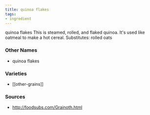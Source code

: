 ```yaml
---
title: quinoa flakes
tags:
- ingredient
---
```

quinoa flakes This is steamed, rolled, and flaked quinoa. It's used like oatmeal to make a hot cereal. Substitutes: rolled oats

### Other Names

* quinoa flakes

### Varieties

* [[other-grains]]

### Sources
* http://foodsubs.com/Grainoth.html

